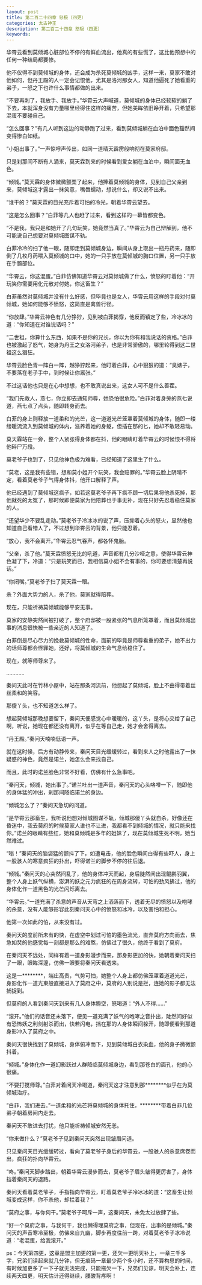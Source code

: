 ```yaml
---
layout: post
title: 第二百二十四章 怒极（四更）
categories: 太古神王
description: 第二百二十四章 怒极（四更）
keywords:
---
```


华霄云看到莫倾城心脏部位不停的有鲜血流出，他真的有些慌了，这比他预想中的任何一种结局都要惨。

他不仅得不到莫倾城的身体，还会成为杀死莫倾城的凶手，这样一来，莫家不敢对他如何，但丹王殿的人一定会记恨他，尤其是洛河那女人，知道他逼死了她看重的弟子，一怒之下也许什么事情都做的出来。

“不要再刺了，我放手、我放手。”华霄云大声喊道，莫倾城的身体已经软软的躺了下去，本就浑身没有力量哪里经得住这样的痛苦，但她美眸依旧睁开着，只希望那混蛋不要碰自己。

“怎么回事？”有几人听到这边的动静跑了过来，看到莫倾城躺在血泊中面色豁然间变得惨白如纸。

“小姐出事了。”一声惊呼声传出，如同一道晴天霹雳般响彻在莫家府邸。

只是刹那间不断有人涌来，莫天霖到来的时候看到爱女躺在血泊中，瞬间面无血色。

“倾城。”莫天霖的身体微微颤栗了起来，他捧着莫倾城的身体，见到自己父亲到来，莫倾城这才露出一抹笑意，嘴唇蠕动，想说什么，却又说不出来。

“谁干的？”莫天霖的目光充斥着可怕的冷光，朝着华霄云望去。

“这是怎么回事？”白菲等几人也赶了过来，看到这样的一幕皆都变色。

“不是我，我只是和她开了几句玩笑，她竟然当真了。”华霄云为自己辩解到，他不可能说自己想要对莫倾城图谋不轨。

白菲冷冷的扫了他一眼，随即走到莫倾城身边，瞬间从身上取出一瓶丹药来，随即倒了几枚丹药喂入莫倾城的口中，她的一只手放在莫倾城的胸口位置，另一只手放在手腕部位。

“华霄云，你这混蛋。”白菲仿佛知道华霄云对莫倾城做了什么，愤怒的盯着他：“开玩笑你需要用化元散对付她，你这畜生？”

白菲虽然对莫倾城并没有什么好感，但毕竟也是女人，华霄云用这样的手段对付莫倾城，她如何能够不愤怒，这简直是禽兽行径。

“你放肆。”华霄云神色有几分狰狞，见到被白菲揭穿，他反而镇定了些，冷冰冰的道：“你知道在对谁说话吗？”

“二世祖，你算什么东西，如果不是你的兄长，你以为你有和我说话的资格。”白菲也被激起了怒气，她身为丹王之女洛河弟子，也是非常骄傲的，哪里轮得到这二世祖这么猖狂。

华霄云脸色青一阵白一阵，越狰狞起来，他盯着白菲，心中狠狠的道：“臭婊子，不要落在老子手中，到时候让你嚣张。”

不过这话他也只是在心中想想，也不敢真说出来，这女人可不是什么善茬。

“我们先救人，燕七，你立即去通知师尊，她恐怕很危险。”白菲对着身旁的燕七说道，燕七点了点头，随即转身而去。

白菲的身上则释放一道柔和的光芒，这一道道光芒笼罩着莫倾城的身体，随即一缕缕暖流流入到莫倾城的体内，滋养着她的身躯，但插在那的匕，她却不敢轻易动。

莫天霖站在一旁，整个人紧张得身体都在抖，他的眼睛盯着华霄云的时候恨不得将他碎尸万段。

莫老爷子也到了，只见他神色极为难看，已经知道了这里生了什么。

“莫老，这是我有些错，想和莫小姐开个玩笑，我会赔罪的。”华霄云脸上阴晴不定，看着莫老爷子气得身体抖，他开口解释了声。

他已经遇到了莫倾城这疯子，如若这莫老爷子再下疯不顾一切后果将他杀死掉，那他就死的太冤了，那时候即便莫家为他陪葬也于事无补，现在只好先忍着稳住莫家的人。

“还望华少不要乱走动。”莫老爷子冷冰冰的说了声，压抑着心头的怒火，显然他也知道自己看错人了，不过想到华霄云的背景，他只能忍着。

“放心，我不会离开。”华霄云忍气吞声，都各怀鬼胎。

“父亲，杀了他。”莫天霖愤怒无比的吼道，声音都有几分沙哑之意，使得华霄云神色凝了下，冷道：“只是玩笑而已，我相信莫小姐不会有事的，你可要想清楚再说话。”

“你闭嘴。”莫老爷子扫了莫天霖一眼。

杀？外面大势力的人，杀了他，莫家就得陪葬。

现在，只能祈祷莫倾城能够平安无事。

莫家的安静突然间被打破了，整个府邸被一股紧张的气息所笼罩着，而且莫倾城出事的消息很快被一些亲近的人知道了。

白菲倒是尽心尽力的挽救莫倾城的性命，面前的毕竟是师尊看重的弟子，她不出力的话师尊都会怪罪她，还好，将莫倾城的生命气息给稳住了。

现在，就等师尊来了。

…………

秦问天此时在竹林小屋中，站在那条河流前，他想起了莫倾城，脸上不由得带着丝丝柔和的笑容。

那傻丫头，也不知道怎么样了。

想起莫倾城那晚想要留下，秦问天便感觉心中暖暖的，这丫头，是将心交给了自己啊，听说，她现在都还没有离开，似乎在等自己走，她才会舍得离去。

“丹王殿。”秦问天喃喃低语一声。

就在这时候，后方有动静传来，秦问天目光缓缓转过，看到来人之时他露出了一抹疑惑的神色，竟然是诺兰，她怎么会来找自己。

而且，此时的诺兰脸色非常不好看，仿佛有什么急事吧。

“秦问天，倾城，她出事了。”诺兰吐出一道声音，秦问天的心头咯噔一下，随即他的身体猛的冲出，刹那间降临诺兰的身边。

“倾城怎么了？”秦问天急切的问道。

“是华霄云那畜生，我听说他想对倾城图谋不轨，倾城那傻丫头就自杀，好像还在昏迷中，我去莫府的时候莫家人谁也不让进，我都看不到倾城的情况，就只能来找你。”诺兰的眼睛有些红，她和莫倾城是多年的姐妹了，现在莫倾城生死不明，她当然难过。

“嗡！”秦问天的脑袋猛的颤抖了下，如遭电击，他的脸色瞬间白得有些吓人，身上一股骇人的寒意疯狂的扑出，吓得诺兰的脚步不停的往后退。

“倾城。”秦问天的心突然间乱了，他的身体冲天而起，身后陡然间出现鲲鹏羽翼，整个人身上妖气纵横，澎湃的妖之元力疯狂的在周身流转，可怕的劲风拂过，他的身体化作一道黑色的光芒闪烁离去。

“华霄云。”一道充满了杀意的声音从天穹之上洒落而下，透着无尽的愤怒以及咆哮的杀意，没有人能够形容此刻秦问天心中的愤怒和冰冷，以及害怕和担心。

他第一次如此的怕，从来没有过。

秦问天的度前所未有的快，在虚空中划过可怕的墨色流光，直奔莫府方向而去，焦急如焚的他感觉每一刻都是那么的难熬，仿佛过了很久，他终于看到了莫府。

在秦问天不远处，同样有着一道身影漫步而来，那身影更加的快，她朝着秦问天扫了一眼，眼眸深邃，仿佛一眼要将秦问天看透来。

这是一********，端庄高贵，气势可怕，她整个人身上都仿佛笼罩着道道光芒，身影化作一道光束般直接进入了莫府之中，莫府的人别说是拦，连她的影子都无法捕捉到。

但莫府的人看到秦问天到来有几人身体腾空，怒喝道：“外人不得……”

“滚开。”他们的话音还未落下，便见一道充满了妖气的咆哮之音扑出，陡然间好似有恐怖妖之利剑射杀而出，快若闪电，挡在那的人身体瞬间躲开，随即便看到那道身影冲入了莫府之中。

秦问天很快找到了莫倾城，身体俯冲而下，见到莫倾城白衣染血，他的身子微微颤抖着。

“倾城。”身体化作一道幻影跃过人群降临莫倾城身边，看到那苍白的面孔，他的心很痛。

“不要打搅师尊。”白菲对着问天冷喝道，秦问天这才注意到那********似乎在为莫倾城治疗。

“白菲，我们进去。”一道柔和的光芒将莫倾城的身体托住，********带着白菲几位弟子朝着房间内走去。

秦问天不敢进去打扰，他只能祈祷倾城安然无恙。

“你来做什么？”莫老爷子见到秦问天突然出现皱眉问道。

只见秦问天目光缓缓转过，看向了莫老爷子身后的华霄云，一股骇人的杀意席卷而出，疯狂的扑向华霄云。

“咚。”秦问天脚步踏出，朝着华霄云漫步而去，莫老爷子眉头皱得更厉害了，身体挡着秦问天的退路。

秦问天看着莫老爷子，手指指向华霄云，盯着莫老爷子冷冰冰的道：“这畜生让倾城变成这样，你不杀他，却拦着我？”

“莫府之事，与你何干。”莫老爷子呵斥一声，这秦问天，未免太过放肆了些。

“好一个莫府之事，与我何干，我也懒得理莫府之事，但现在，出事的是倾城。”秦问天的声音寒冷至极，仿佛来自九幽，脚步再度往前一跨，对着莫老爷子冰冷说道：“老混蛋，给我滚开。”

ps：今天第四更，这章是盟主加更的第一更，还欠一更明天补上，一章三千多字，兄弟们读起来就几分钟，但无痕码一章最少两个多小时，还不算构思的时间，有时候加更多了一下子就无法完成，只能拖欠一下，兄弟们见谅，明天会补上，连续两天四更，明天估计还得继续，腰酸背疼啊！
